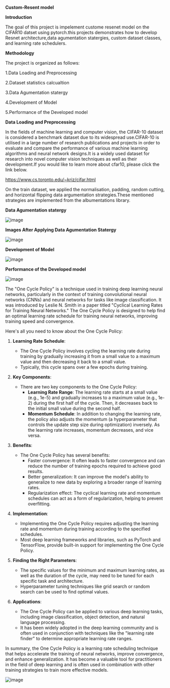 **Custom-Resent model**

**Introduction**

The goal of this project is impelement custome resenet model on the CIFAR10 datset using pytorch.this projects demonstrates how to develop Resnet architecture,data agumentation statergies, custom dataset classes, and learning rate schedulers.

**Methodology**

 The project is organized as follows: 
 
 1.Data Loading and Preprocessing

 2.Dataset statistics calcualtion

 3.Data Agumentation statergy 

 4.Development of Model
 
 5.Performance of the Developed model

 **Data Loading and Preprocessing**

 In the fields of machine learning and computer vision, the CIFAR-10 dataset is considered a benchmark dataset due to its widespread use.CIFAR-10 is utilised in a large number of research publications and projects in order to evaluate and compare the performance of various machine learning algorithms and neural network designs.It is a widely used dataset for research into novel computer vision techniques as well as their development.If you would like to learn more about cfar10, please click the link below.

  https://www.cs.toronto.edu/~kriz/cifar.html

On the train dataset, we applied the normalisation, padding, random cutting, and horizontal flipping data argumentation strategies.These mentioned strategies are implemented from the albumentations library.

 **Data Agumentation statergy**
 
 ![image](https://github.com/kiran-pyt/Custom-Resnet/assets/120393460/32351e32-df4a-46c9-a520-c3a091af8c96)

  **Images After Applying Data Agumentation Statergy**

 ![image](https://github.com/kiran-pyt/Custom-Resnet/assets/120393460/53654f63-b443-449d-92d9-6371b9f0b597)

 **Development of Model**

 ![image](https://github.com/kiran-pyt/Custom-Resnet/assets/120393460/43564cfc-8895-4e6d-b9f0-afe12cb14a29)

 **Performance of the Developed model**

 ![image](https://github.com/kiran-pyt/Custom-Resnet/assets/120393460/2b567532-2812-4068-92d0-97cb948841be)



 The "One Cycle Policy" is a technique used in training deep learning neural networks, particularly in the context of training convolutional neural networks (CNNs) and neural networks for tasks like image classification. It was introduced by Leslie N. Smith in a paper titled "Cyclical Learning Rates for Training Neural Networks." The One Cycle Policy is designed to help find an optimal learning rate schedule for training neural networks, improving training speed and convergence.

Here's all you need to know about the One Cycle Policy:

1. **Learning Rate Schedule**:
   - The One Cycle Policy involves cycling the learning rate during training by gradually increasing it from a small value to a maximum value and then decreasing it back to a small value.
   - Typically, this cycle spans over a few epochs during training.

2. **Key Components**:
   - There are two key components to the One Cycle Policy:
     - **Learning Rate Range**: The learning rate starts at a small value (e.g., 1e-5) and gradually increases to a maximum value (e.g., 1e-2) during the first half of the cycle. Then, it decreases back to the initial small value during the second half.
     - **Momentum Schedule**: In addition to changing the learning rate, the policy also adjusts the momentum (a hyperparameter that controls the update step size during optimization) inversely. As the learning rate increases, momentum decreases, and vice versa.

3. **Benefits**:
   - The One Cycle Policy has several benefits:
     - Faster convergence: It often leads to faster convergence and can reduce the number of training epochs required to achieve good results.
     - Better generalization: It can improve the model's ability to generalize to new data by exploring a broader range of learning rates.
     - Regularization effect: The cyclical learning rate and momentum schedules can act as a form of regularization, helping to prevent overfitting.

4. **Implementation**:
   - Implementing the One Cycle Policy requires adjusting the learning rate and momentum during training according to the specified schedules.
   - Most deep learning frameworks and libraries, such as PyTorch and TensorFlow, provide built-in support for implementing the One Cycle Policy.

5. **Finding the Right Parameters**:
   - The specific values for the minimum and maximum learning rates, as well as the duration of the cycle, may need to be tuned for each specific task and architecture.
   - Hyperparameter tuning techniques like grid search or random search can be used to find optimal values.

6. **Applications**:
   - The One Cycle Policy can be applied to various deep learning tasks, including image classification, object detection, and natural language processing.
   - It has been widely adopted in the deep learning community and is often used in conjunction with techniques like the "learning rate finder" to determine appropriate learning rate ranges.

In summary, the One Cycle Policy is a learning rate scheduling technique that helps accelerate the training of neural networks, improve convergence, and enhance generalization. It has become a valuable tool for practitioners in the field of deep learning and is often used in combination with other training strategies to train more effective models.

![image](https://github.com/kiran-pyt/Custom-Resnet/assets/120393460/a4388a83-f3d9-4c34-bb4b-0c0283e207d4)






 



            

          










 





